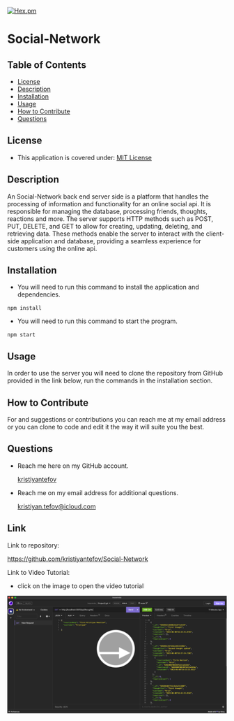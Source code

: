 [![Hex.pm](https://img.shields.io/badge/license%20-mit-blue?style=for-the-badge&logo=appveyor)](https://choosealicense.com/licenses/mit)     
# Social-Network
## Table of Contents
* [License](#license)
* [Description](#description)
* [Installation](#installation)
* [Usage](#usage)
* [How to Contribute](#how-to-contribute)
* [Questions](#questions)
## License
 * This application is covered under: [MIT License](https://choosealicense.com/licenses/mit)
## Description
An Social-Network back end server side is a platform that handles the processing of information and functionality for an online social api. It is responsible for managing the database, processing friends, thoughts, reactions and more. The server supports HTTP methods such as POST, PUT, DELETE, and GET to allow for creating, updating, deleting, and retrieving data. These methods enable the server to interact with the client-side application and database, providing a seamless experience for customers using the online api. 
## Installation

* You will need to run this command to install the application and dependencies.
```
npm install
```
* You will need to run this command to start the program.
```
npm start
```

## Usage
In order to use the server you will need to clone the repository from GitHub provided in the link below, run the commands in the installation section.
## How to Contribute
For and suggestions or contributions you can reach me at my email address or you can clone to code and edit it the way it will suite you the best.

## Questions
* Reach me here on my GitHub account.

    [kristiyantefov](https://github.com/kristiyantefov) 

* Reach me on my email address for additional questions.

    kristiyan.tefov@icloud.com

## Link
Link to repository:

https://github.com/kristiyantefov/Social-Network

Link to Video Tutorial:
* click on the image to open the video tutorial

[<img src="./images/mock-up.png" >](https://drive.google.com/file/d/1x_hqunoQLhPhvzQJPBdQ3TISC1uwQShg/view?usp=sharing)




